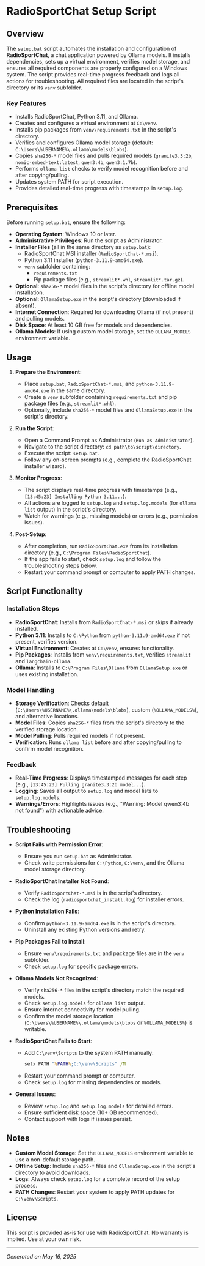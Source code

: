 # RadioSportChat Setup Script

## Overview

The `setup.bat` script automates the installation and configuration of **RadioSportChat**, a chat application powered by Ollama models. It installs dependencies, sets up a virtual environment, verifies model storage, and ensures all required components are properly configured on a Windows system. The script provides real-time progress feedback and logs all actions for troubleshooting. All required files are located in the script's directory or its `venv` subfolder.

### Key Features
- Installs RadioSportChat, Python 3.11, and Ollama.
- Creates and configures a virtual environment at `C:\venv`.
- Installs pip packages from `venv\requirements.txt` in the script's directory.
- Verifies and configures Ollama model storage (default: `C:\Users\%USERNAME%\.ollama\models\blobs`).
- Copies `sha256-*` model files and pulls required models (`granite3.3:2b`, `nomic-embed-text:latest`, `qwen3:4b`, `qwen3:1.7b`).
- Performs `ollama list` checks to verify model recognition before and after copying/pulling.
- Updates system PATH for script execution.
- Provides detailed real-time progress with timestamps in `setup.log`.

## Prerequisites

Before running `setup.bat`, ensure the following:

- **Operating System**: Windows 10 or later.
- **Administrative Privileges**: Run the script as Administrator.
- **Installer Files** (all in the same directory as `setup.bat`):
  - RadioSportChat MSI installer (`RadioSportChat-*.msi`).
  - Python 3.11 installer (`python-3.11.9-amd64.exe`).
  - `venv` subfolder containing:
    - `requirements.txt`
    - Pip package files (e.g., `streamlit*.whl`, `streamlit*.tar.gz`).
- **Optional**: `sha256-*` model files in the script's directory for offline model installation.
- **Optional**: `OllamaSetup.exe` in the script's directory (downloaded if absent).
- **Internet Connection**: Required for downloading Ollama (if not present) and pulling models.
- **Disk Space**: At least 10 GB free for models and dependencies.
- **Ollama Models**: If using custom model storage, set the `OLLAMA_MODELS` environment variable.

## Usage

1. **Prepare the Environment**:
   - Place `setup.bat`, `RadioSportChat-*.msi`, and `python-3.11.9-amd64.exe` in the same directory.
   - Create a `venv` subfolder containing `requirements.txt` and pip package files (e.g., `streamlit*.whl`).
   - Optionally, include `sha256-*` model files and `OllamaSetup.exe` in the script's directory.

2. **Run the Script**:
   - Open a Command Prompt as Administrator (`Run as Administrator`).
   - Navigate to the script directory: `cd path\to\script\directory`.
   - Execute the script: `setup.bat`.
   - Follow any on-screen prompts (e.g., complete the RadioSportChat installer wizard).

3. **Monitor Progress**:
   - The script displays real-time progress with timestamps (e.g., `[13:45:23] Installing Python 3.11...`).
   - All actions are logged to `setup.log` and `setup.log.models` (for `ollama list` output) in the script's directory.
   - Watch for warnings (e.g., missing models) or errors (e.g., permission issues).

4. **Post-Setup**:
   - After completion, run `RadioSportChat.exe` from its installation directory (e.g., `C:\Program Files\RadioSportChat`).
   - If the app fails to start, check `setup.log` and follow the troubleshooting steps below.
   - Restart your command prompt or computer to apply PATH changes.

## Script Functionality

### Installation Steps
- **RadioSportChat**: Installs from `RadioSportChat-*.msi` or skips if already installed.
- **Python 3.11**: Installs to `C:\Python` from `python-3.11.9-amd64.exe` if not present, verifies version.
- **Virtual Environment**: Creates at `C:\venv`, ensures functionality.
- **Pip Packages**: Installs from `venv\requirements.txt`, verifies `streamlit` and `langchain-ollama`.
- **Ollama**: Installs to `C:\Program Files\Ollama` from `OllamaSetup.exe` or uses existing installation.

### Model Handling
- **Storage Verification**: Checks default (`C:\Users\%USERNAME%\.ollama\models\blobs`), custom (`%OLLAMA_MODELS%`), and alternative locations.
- **Model Files**: Copies `sha256-*` files from the script's directory to the verified storage location.
- **Model Pulling**: Pulls required models if not present.
- **Verification**: Runs `ollama list` before and after copying/pulling to confirm model recognition.

### Feedback
- **Real-Time Progress**: Displays timestamped messages for each step (e.g., `[13:45:23] Pulling granite3.3:2b model...`).
- **Logging**: Saves all output to `setup.log` and model lists to `setup.log.models`.
- **Warnings/Errors**: Highlights issues (e.g., "Warning: Model qwen3:4b not found") with actionable advice.

## Troubleshooting

- **Script Fails with Permission Error**:
  - Ensure you run `setup.bat` as Administrator.
  - Check write permissions for `C:\Python`, `C:\venv`, and the Ollama model storage directory.

- **RadioSportChat Installer Not Found**:
  - Verify `RadioSportChat-*.msi` is in the script's directory.
  - Check the log (`radiosportchat_install.log`) for installer errors.

- **Python Installation Fails**:
  - Confirm `python-3.11.9-amd64.exe` is in the script's directory.
  - Uninstall any existing Python versions and retry.

- **Pip Packages Fail to Install**:
  - Ensure `venv\requirements.txt` and package files are in the `venv` subfolder.
  - Check `setup.log` for specific package errors.

- **Ollama Models Not Recognized**:
  - Verify `sha256-*` files in the script's directory match the required models.
  - Check `setup.log.models` for `ollama list` output.
  - Ensure internet connectivity for model pulling.
  - Confirm the model storage location (`C:\Users\%USERNAME%\.ollama\models\blobs` or `%OLLAMA_MODELS%`) is writable.

- **RadioSportChat Fails to Start**:
  - Add `C:\venv\Scripts` to the system PATH manually:
    ```cmd
    setx PATH "%PATH%;C:\venv\Scripts" /M
    ```
  - Restart your command prompt or computer.
  - Check `setup.log` for missing dependencies or models.

- **General Issues**:
  - Review `setup.log` and `setup.log.models` for detailed errors.
  - Ensure sufficient disk space (10+ GB recommended).
  - Contact support with logs if issues persist.

## Notes
- **Custom Model Storage**: Set the `OLLAMA_MODELS` environment variable to use a non-default storage path.
- **Offline Setup**: Include `sha256-*` files and `OllamaSetup.exe` in the script's directory to avoid downloads.
- **Logs**: Always check `setup.log` for a complete record of the setup process.
- **PATH Changes**: Restart your system to apply PATH updates for `C:\venv\Scripts`.

## License
This script is provided as-is for use with RadioSportChat. No warranty is implied. Use at your own risk.

---
*Generated on May 16, 2025*